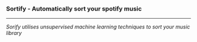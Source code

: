 ### Sortify - Automatically sort your spotify music
--------------------------------------------
*Sorify utilises unsupervised machine learning techniques to sort your music library*

